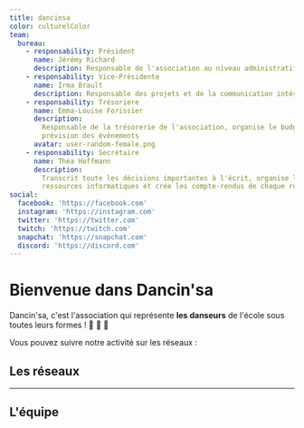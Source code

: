 ```yaml
---
title: dancinsa
color: culturelColor
team:
  bureau:
    - responsability: Président
      name: Jérémy Richard
      description: Responsable de l'association au niveau administratif
    - responsability: Vice-Présidente
      name: Irma Brault
      description: Responsable des projets et de la communication intérieur
    - responsability: Trésoriere
      name: Emma-Louise Forissier
      description:
        Responsable de la trésorerie de l'association, organise le budget en
        prévision des événements
      avatar: user-random-female.png
    - responsability: Secrétaire
      name: Théa Hoffmann
      description:
        Transcrit toute les décisions importantes à l'écrit, organise les
        ressources informatiques et crée les compte-rendus de chaque réunions
social:
  facebook: 'https://facebook.com'
  instagram: 'https://instagram.com'
  twitter: 'https://twitter.com'
  twitch: 'https://twitch.com'
  snapchat: 'https://snapchat.com'
  discord: 'https://discord.com'
---
```


# Bienvenue dans Dancin'sa

<campus-center>
  <campus-responsive-image
    folder-name="federation/culturel/dancinsa"
    name="logo.png"
    max-width="400">
  </campus-responsive-image>
</campus-center>

Dancin'sa, c'est l'association qui représente **les danseurs** de l'école sous
toutes leurs formes ! 🕺 🎵 💃

Vous pouvez suivre notre activité sur les réseaux :

## Les réseaux

<campus-social :social="social" :color="color"></campus-social>

---

## L'équipe

<campus-team :team="team" :color="color"></campus-team>

